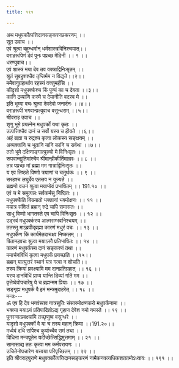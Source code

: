 ```yaml
---
title: १९१

---
```

अथ मधुपर्कोत्पत्तिदानसङ्करणप्रकरणम् ।।  
सूत उवाच ।।  
एवं श्रुत्वा बहून्धर्मान् धर्मशास्त्रविनिश्चयात्।।  
वराहरूपिणं देवं पुनः पप्रच्छ मेदिनी ।। १ ।।  
धरण्युवाच।।  
एवं शास्त्रं मया देव तव वक्त्राद्विनिःसृतम् ।।  
श्रुतं सुबहुशश्चैव तृप्तिर्मम न विद्यते।।२।।  
ममैवानुग्रहार्थाय रहस्यं वक्तुमर्हसि ।।  
कीदृशो मधुपर्क्कश्च किं पुण्यं का च देवता ।।३।।  
कानि द्रव्याणि कस्मै च देयानीति वदस्व मे ।।  
इति भूम्या वचः श्रुत्वा देवदेवो जनार्दनः ।।४।।  
वराहरूपी भगवान्प्रत्युवाच वसुन्धराम् ।।५।।  
श्रीवराह उवाच ।।  
शृणु भूमे प्रयत्नेन मधुपर्को यथा कृतः ।।  
उत्पत्तिश्चैव दानं च सर्वो यस्य च हीयते ।।६।।  
अहं ब्रह्मा च रुद्रश्च कृत्वा लोकस्य सङ्क्षयम् ।।  
अव्यक्तानि च भूतानि यानि कानि च सर्वथा ।।७।।  
ततो भूमे दक्षिणाङ्गात्पुरुषो मे विनिःसृतः ।।  
रूपवान्द्युतिमांश्चैव श्रीमान्ह्रीकीर्तिमान्नरः ।। ८ ।।  
तत्र पप्रच्छ मां ब्रह्मा मम गात्राद्विनिःसृतः ।।  
य एव तिष्ठते विष्णो त्रयाणां च चतुर्थकः ।। ९ ।।  
सरहश्च लघुर्देव एतत्तव न युज्यते ।।  
ब्रह्मणो वचनं श्रुत्वा मयाप्येवं प्रभाषितम् ।। 191.१० ।।  
एवं च मे समुत्पन्नः सर्वकर्मसु निष्ठितः ।।  
मधुपर्क्केति विख्यातो भक्तानां भवमोक्षणः ।। ११ ।।  
मयात्र संशितं ब्रह्मन् रुद्रे चापि समासतः ।।  
साधु विष्णो भागतस्ते एष चापि विनिःसृतः ।। १२ ।।  
उद्भवं मधुपर्क्कस्य आत्मसम्भवनिश्चयम् ।।  
ततस्तु माऽब्रवीद्ब्रह्मा कारणं मधुरं वचः ।। १३ ।।  
मधुपर्केण किं कार्यमेतदाचक्ष्व निष्कलम् ।।  
पितामहवचः श्रुत्वा मयाऽसौ प्रतिभाषितः ।। १४ ।।  
कारणं मधुपर्कस्य दानं सङ्करणं तथा ।।  
ममार्चनविधिं कृत्वा मधुपर्कं प्रयच्छति ।।१५।।  
ब्रह्मन् यात्युत्तरं स्थानं यत्र गत्वा न शोचति।।  
तस्य क्रियां प्रवक्ष्यामि मम दानप्रतिग्रहात् ।। १६ ।।  
यस्य दानविधिं प्राप्य यान्ति दिव्यां गतिं मम ।।  
वृत्तेष्वेवोपचारेषु ये च ब्रह्मन्मम प्रियाः ।। १७ ।।  
सङ्गृह्य मधुपर्कं वै इमं मन्त्रमुदाहरेत् ।। १८ ।।  
मन्त्रः---  
ॐ एष हि देव भगवंस्तव गात्रसूतिः संसारमोक्षणकरो मधुपर्कनामा ।।  
भक्त्या मयाऽयं प्रतिपादितोऽद्य गृहाण देवेश नमो नमस्ते ।। १९ ।।  
पुनरन्यत्प्रवक्ष्यामि तच्छृणुष्व वसुन्धरे ।।  
यादृशो मधुपर्क्को वै या च तस्य महान् क्रिया ।।191.२०।।  
मध्वेवं दधि सर्पिश्च कुर्याच्चैव समं तथा ।।  
विधिना मन्त्रपूतेन यदीच्छेत्सिद्धिमुत्तमाम् ।। २१ ।।  
सामासाद्य ततः कृत्वा मम कर्मपरायणः ।।  
उचितेनोपचारेण यत्त्वया परिपृच्छितम् ।। २२ ।।  
इति श्रीवराहपुराणे मधुपर्क्कोत्पत्तिदानसङ्करणं नामैकनवत्यधिकशततमोऽध्यायः ।। १९१ ।।